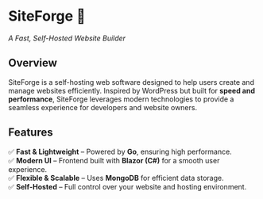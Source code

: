 # **SiteForge** 🚀  
*A Fast, Self-Hosted Website Builder*  

## **Overview**  
SiteForge is a self-hosting web software designed to help users create and manage websites efficiently. Inspired by WordPress but built for **speed and performance**, SiteForge leverages modern technologies to provide a seamless experience for developers and website owners.  

## **Features**  
✅ **Fast & Lightweight** – Powered by **Go**, ensuring high performance.  
✅ **Modern UI** – Frontend built with **Blazor (C#)** for a smooth user experience.  
✅ **Flexible & Scalable** – Uses **MongoDB** for efficient data storage.  
✅ **Self-Hosted** – Full control over your website and hosting environment.  